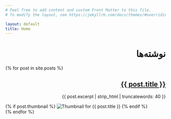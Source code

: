 ```yaml
---
# Feel free to add content and custom Front Matter to this file.
# To modify the layout, see https://jekyllrb.com/docs/themes/#overriding-theme-defaults

layout: default
title: Home
---
```


<h1 style="text-align: right;">نوشته‌ها</h1>

<div class="post-list">
  {% for post in site.posts %}
    <div class="post-preview">
      <div class="post-content">
        <h2 style="text-align: right;"><a href="{{ post.url | relative_url }}">{{ post.title }}</a></h2>
        <p style="text-align: right;">{{ post.excerpt | strip_html | truncatewords: 40 }}</p>
      </div>
      {% if post.thumbnail %}
        <img src="{{ post.thumbnail | relative_url }}" alt="Thumbnail for {{ post.title }}">
      {% endif %}
    </div>
  {% endfor %}
</div>
